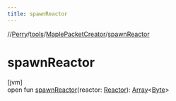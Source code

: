 ```yaml
---
title: spawnReactor
---
```

//[Perry](../../../index.html)/[tools](../index.html)/[MaplePacketCreator](index.html)/[spawnReactor](spawn-reactor.html)



# spawnReactor



[jvm]\
open fun [spawnReactor](spawn-reactor.html)(reactor: [Reactor](../../server.maps/-reactor/index.html)): [Array](https://kotlinlang.org/api/latest/jvm/stdlib/kotlin/-array/index.html)&lt;[Byte](https://kotlinlang.org/api/latest/jvm/stdlib/kotlin/-byte/index.html)&gt;




